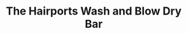 ---
title: "The Hairports Wash and Blow Dry Bar"
url: /east-windsor/the-hairports-wash-and-blow-dry-bar/
shop: hairdresser
---